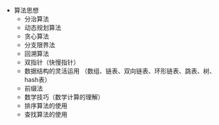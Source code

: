 - 算法思想
  - 分治算法
  - 动态规划算法
  - 贪心算法
  - 分支限界法
  - 回溯算法
  - 双指针（快慢指针）
  - 数据结构的灵活运用 （数组、链表、双向链表、环形链表、跳表、树、hash表）
  - 前缀法
  - 数学技巧（数学计算的理解）
  - 排序算法的使用
  - 查找算法的使用

